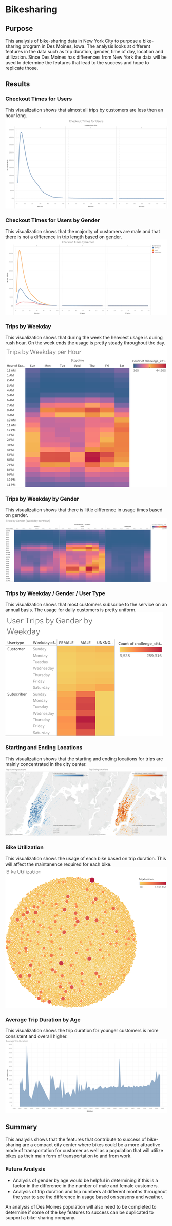 # Bikesharing

## Purpose
This analysis of bike-sharing data in New York City to purpose a bike-sharing program in Des Moines, Iowa.  The analysis looks at different features in the data such as trip duration, gender, time of day, location and utilization.  Since Des Moines has differences from New York the data will be used to determine the features that lead to the success and hope to replicate those.

## Results

### Checkout Times for Users
This visualization shows that almost all trips by customers are less then an hour long.
![alt_text](https://raw.githubusercontent.com/bweirich/Bikesharing/main/images/Checkout%20Times.png)

### Checkout Times for Users by Gender
This visualization shows that the majority of customers are male and that there is not a difference in trip length based on gender.
![alt_text](https://raw.githubusercontent.com/bweirich/Bikesharing/main/images/Checkout%20Gender.png)

### Trips by Weekday
This visualization shows that during the week the heaviest usage is during rush hour.  On the week ends the usage is pretty steady throughout the day.
![alt_text](https://raw.githubusercontent.com/bweirich/Bikesharing/main/images/Trips%20by%20Weekday.png)

### Trips by Weekday by Gender
This visualization shows that there is little difference in usage times based on gender.
![alt_text](https://raw.githubusercontent.com/bweirich/Bikesharing/main/images/Trips%20by%20Gender.png)

### Trips by Weekday / Gender / User Type
This visualization shows that most customers subscribe to the service on an annual basis.  The usage for daily customers is pretty uniform.
![alt_text](https://raw.githubusercontent.com/bweirich/Bikesharing/main/images/Trips%20by%20Gen_Day.png)

### Starting and Ending Locations
This visualization shows that the starting and ending locations for trips are mainly concentrated in the city center.
![alt_text](https://raw.githubusercontent.com/bweirich/Bikesharing/main/images/Start_End%20Dashboard.png)

### Bike Utilization
This visualization shows the usage of each bike based on trip duration.  This will affect the maintanence required for each bike.
![alt_text](https://raw.githubusercontent.com/bweirich/Bikesharing/main/images/Bike%20Utilization.png)

### Average Trip Duration by Age
This visualization shows the trip duration for younger customers is more consistent and overall higher.  
![alt_text](https://raw.githubusercontent.com/bweirich/Bikesharing/main/images/Avg%20Trip%20Duration.png)

## Summary

This analysis shows that the features that contribute to success of bike-sharing are a compact city center where bikes could be a more attractive mode of transportation for customer as well as a population that will utilize bikes as their main form of transportation to and from work.

### Future Analysis
- Analysis of gender by age would be helpful in determining if this is a factor in the difference in the number of male and female customers.
- Analysis of trip duration and trip numbers at different months throughout the year to see the difference in usage based on seasons and weather.

An analysis of Des Moines population will also need to be completed to determine if some of the key features to success can be duplicated to support a bike-sharing company.
